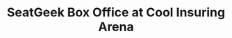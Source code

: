 ---
title: "SeatGeek Box Office at Cool Insuring Arena"
url: /glens-falls/seatgeek-box-office-at-cool-insuring-arena/
shop: ticket
---